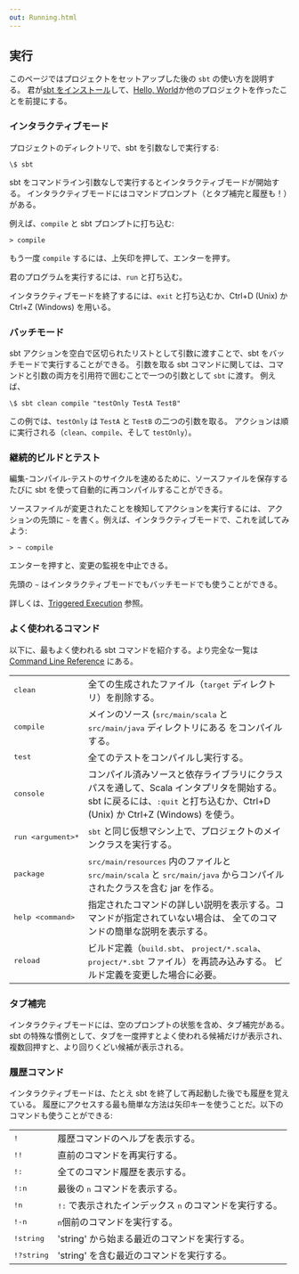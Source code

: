 ```yaml
---
out: Running.html
---
```


  [Hello]: Hello.html
  [Setup]: Setup.html
  [Triggered-Execution]: ../../docs/Triggered-Execution.html
  [Command-Line-Reference]: ../../docs/Command-Line-Reference.html

実行
----

このページではプロジェクトをセットアップした後の `sbt` の使い方を説明する。
君が[sbt をインストール][Setup]して、[Hello, World][Hello]か他のプロジェクトを作ったことを前提にする。

### インタラクティブモード

プロジェクトのディレクトリで、sbt を引数なしで実行する:

```
\$ sbt
```

sbt をコマンドライン引数なしで実行するとインタラクティブモードが開始する。
インタラクティブモードにはコマンドプロンプト（とタブ補完と履歴も！）がある。

例えば、`compile` と sbt プロンプトに打ち込む:

```
> compile
```

もう一度 `compile` するには、上矢印を押して、エンターを押す。

君のプログラムを実行するには、`run` と打ち込む。

インタラクティブモードを終了するには、`exit` と打ち込むか、Ctrl+D (Unix) か Ctrl+Z (Windows) を用いる。

### バッチモード

sbt アクションを空白で区切られたリストとして引数に渡すことで、sbt をバッチモードで実行することができる。
引数を取る sbt コマンドに関しては、コマンドと引数の両方を引用符で囲むことで一つの引数として `sbt` に渡す。
例えば、

```
\$ sbt clean compile "testOnly TestA TestB"
```

この例では、`testOnly` は `TestA` と `TestB` の二つの引数を取る。
アクションは順に実行される（`clean`、`compile`、そして `testOnly`）。

### 継続的ビルドとテスト

編集-コンパイル-テストのサイクルを速めるために、ソースファイルを保存するたびに
sbt を使って自動的に再コンパイルすることができる。

ソースファイルが変更されたことを検知してアクションを実行するには、
アクションの先頭に `~` を書く。例えば、インタラクティブモードで、これを試してみよう:

```
> ~ compile
```

エンターを押すと、変更の監視を中止できる。

先頭の `~` はインタラクティブモードでもバッチモードでも使うことができる。

詳しくは、[Triggered Execution][Triggered-Execution] 参照。

### よく使われるコマンド

以下に、最もよく使われる sbt コマンドを紹介する。より完全な一覧は
[Command Line Reference][Command-Line-Reference] にある。

<table>
  <tr>
    <td><tt>clean</tt></td>
    <td>全ての生成されたファイル（<tt>target</tt> ディレクトリ）を削除する。</td>
  </tr>
  <tr>
    <td><tt>compile</tt></td>
    <td>メインのソース
    (<tt>src/main/scala</tt> と <tt>src/main/java</tt> ディレクトリにある
    をコンパイルする。</td>
  </tr>
  <tr>
    <td><tt>test</tt></td>
    <td>全てのテストをコンパイルし実行する。</td>
  </tr>
  <tr>
    <td><tt>console</tt></td>
    <td>コンパイル済みソースと依存ライブラリにクラスパスを通して、Scala インタプリタを開始する。
  sbt に戻るには、<tt>:quit</tt> と打ち込むか、Ctrl+D (Unix) か Ctrl+Z (Windows) を使う。</td>
  </tr>
  <tr>
    <td><nobr><tt>run &lt;argument&gt;*</tt></nobr></td>
    <td><tt>sbt</tt> と同じ仮想マシン上で、プロジェクトのメインクラスを実行する。</td>
  </tr>
  <tr>
    <td><tt>package</tt></td>
    <td><tt>src/main/resources</tt> 内のファイルと <tt>src/main/scala</tt> と
    <tt>src/main/java</tt>
    からコンパイルされたクラスを含む jar を作る。</td>
  </tr>
  <tr>
    <td><tt>help &lt;command&gt;</tt></td>
    <td>指定されたコマンドの詳しい説明を表示する。コマンドが指定されていない場合は、
  全てのコマンドの簡単な説明を表示する。</td>
  </tr>
  <tr>
    <td><tt>reload</tt></td>
    <td>ビルド定義（<tt>build.sbt</tt>、 <tt>project/*.scala</tt>、
    <tt>project/*.sbt</tt> ファイル）を再読み込みする。
  ビルド定義を変更した場合に必要。</td>
  </tr>
</table>

### タブ補完

インタラクティブモードには、空のプロンプトの状態を含め、タブ補完がある。
sbt の特殊な慣例として、タブを一度押すとよく使われる候補だけが表示され、
複数回押すと、より回りくどい候補が表示される。

### 履歴コマンド

インタラクティブモードは、たとえ sbt を終了して再起動した後でも履歴を覚えている。
履歴にアクセスする最も簡単な方法は矢印キーを使うことだ。以下のコマンドも使うことができる:

<table>
  <tr>
    <td><tt>!</tt></td>
    <td>履歴コマンドのヘルプを表示する。</td>
  </tr>
  <tr>
    <td><tt>!!</tt></td>
    <td>直前のコマンドを再実行する。</td>
  </tr>
  <tr>
    <td><tt>!:</tt></td>
    <td>全てのコマンド履歴を表示する。</td>
  </tr>  
  <tr>
    <td><tt>!:n</tt></td>
    <td>最後の <tt>n</tt> コマンドを表示する。</td>
  </tr>
  <tr>
    <td><tt>!n</tt></td>
    <td><tt>!:</tt> で表示されたインデックス <tt>n</tt> のコマンドを実行する。</td>
  </tr>
  <tr>
    <td><tt>!-n</tt></td>
    <td><tt>n</tt>個前のコマンドを実行する。</td>
  </tr>
  <tr>
    <td><tt>!string</tt></td>
    <td>'string' から始まる最近のコマンドを実行する。</td>
  </tr>
  <tr>
    <td><tt>!?string</tt></td>
    <td>'string' を含む最近のコマンドを実行する。</td>
  </tr>
</table>
